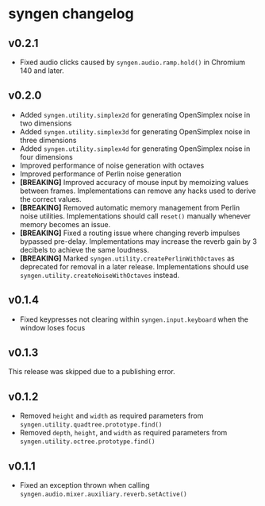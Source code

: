 # syngen changelog
## v0.2.1
- Fixed audio clicks caused by `syngen.audio.ramp.hold()` in Chromium 140 and later.

## v0.2.0
- Added `syngen.utility.simplex2d` for generating OpenSimplex noise in two dimensions
- Added `syngen.utility.simplex3d` for generating OpenSimplex noise in three dimensions
- Added `syngen.utility.simplex4d` for generating OpenSimplex noise in four dimensions
- Improved performance of noise generation with octaves
- Improved performance of Perlin noise generation
- **[BREAKING]**
Improved accuracy of mouse input by memoizing values between frames.
Implementations can remove any hacks used to derive the correct values.
- **[BREAKING]**
Removed automatic memory management from Perlin noise utilities.
Implementations should call `reset()` manually whenever memory becomes an issue.
- **[BREAKING]**
Fixed a routing issue where changing reverb impulses bypassed pre-delay.
Implementations may increase the reverb gain by 3 decibels to achieve the same loudness.
- **[BREAKING]**
Marked `syngen.utility.createPerlinWithOctaves` as deprecated for removal in a later release.
Implementations should use `syngen.utility.createNoiseWithOctaves` instead.

## v0.1.4
- Fixed keypresses not clearing within `syngen.input.keyboard` when the window loses focus

## v0.1.3
This release was skipped due to a publishing error.

## v0.1.2
- Removed `height` and `width` as required parameters from `syngen.utility.quadtree.prototype.find()`
- Removed `depth`, `height`, and `width` as required parameters from `syngen.utility.octree.prototype.find()`

## v0.1.1
- Fixed an exception thrown when calling `syngen.audio.mixer.auxiliary.reverb.setActive()`
